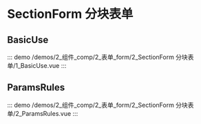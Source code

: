 # SectionForm 分块表单


## BasicUse
::: demo 
/demos/2_组件_comp/2_表单_form/2_SectionForm 分块表单/1_BasicUse.vue
:::


## ParamsRules
::: demo 
/demos/2_组件_comp/2_表单_form/2_SectionForm 分块表单/2_ParamsRules.vue
:::



